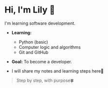 # Hi, I'm Lily 👋
I'm learning software development.

- **Learning:**  
  - Python (basic)  
  - Computer logic and algorithms  
  - Git and GitHub  

- **Goal:** To become a developer. 
- I will share my notes and learning steps here💪

> Step by step, with purpose🍀

<!---
itslilydev/itslilydev is a ✨ special ✨ repository because its `README.md` (this file) appears on your GitHub profile.
You can click the Preview link to take a look at 


![coding_kitten] https://media3.giphy.com/media/aNqEFrYVnsS52/giphy.gif?cid=6c09b952wpciyfm192v9cvaib7egjmi98vwrxjdu6s3fngzi&ep=v1_internal_gif_by_id&rid=giphy.gif&ct=g






